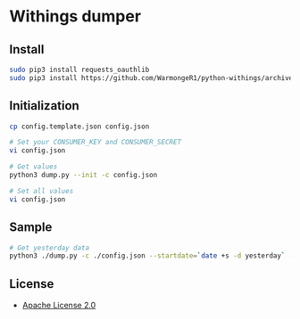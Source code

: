 
# Withings dumper

## Install

```sh
sudo pip3 install requests_oauthlib
sudo pip3 install https://github.com/WarmongeR1/python-withings/archive/master.zip#egg=withings-0.4.0
```

## Initialization

```sh
cp config.template.json config.json

# Set your CONSUMER_KEY and CONSUMER_SECRET
vi config.json

# Get values
python3 dump.py --init -c config.json

# Set all values
vi config.json
```

## Sample

```sh
# Get yesterday data
python3 ./dump.py -c ./config.json --startdate=`date +s -d yesterday` --enddate=`date +s -d now`
```

## License
- [Apache License 2.0](http://www.apache.org/licenses/LICENSE-2.0)
